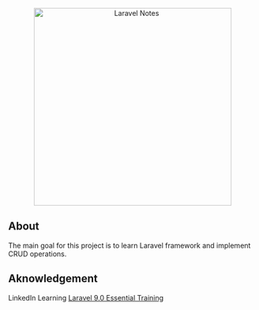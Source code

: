 <p align="center"><a href="https://laravel.com" target="_blank"><img src="https://raw.githubusercontent.com/laravel/art/master/logo-lockup/5%20SVG/2%20CMYK/1%20Full%20Color/laravel-logolockup-cmyk-red.svg" width="400" alt="Laravel Notes"></a></p>

## About

The main goal for this project is to learn Laravel framework and implement CRUD operations.

## Aknowledgement

LinkedIn Learning
[Laravel 9.0 Essential Training]('https://www.linkedin.com/learning/laravel-9-0-essential-training)